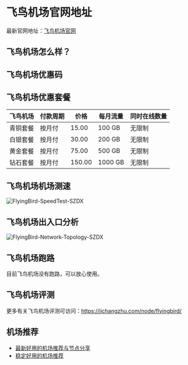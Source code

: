 # 飞鸟机场官网地址
最新官网地址：[飞鸟机场官网](https://jcz.affxc.com/flyingbird/)

## 飞鸟机场怎么样？


## 飞鸟机场优惠码


## 飞鸟机场优惠套餐

| 飞鸟机场 | 付款周期 | 价格     | 每月流量    | 同时在线数量 |
|------|------|--------|---------|--------|
| 青铜套餐 | 按月付  | 15.00  | 100 GB  | 无限制    |
| 白银套餐 | 按月付  | 30.00  | 200 GB  | 无限制    |
| 黄金套餐 | 按月付  | 75.00  | 500 GB  | 无限制    |
| 钻石套餐 | 按月付  | 150.00 | 1000 GB | 无限制    |

## 飞鸟机场机场测速

![FlyingBird-SpeedTest-SZDX](https://github.com/jichangzhu/FlyingBird/assets/152512496/83082e97-e1f5-4f28-afeb-b901391016fe)

## 飞鸟机场出入口分析

![FlyingBird-Network-Topology-SZDX](https://github.com/jichangzhu/FlyingBird/assets/152512496/16dbd7fa-34fd-477a-b8c3-03676c89b3c8)

## 飞鸟机场跑路
目前飞鸟机场没有跑路，可以放心使用。

## 飞鸟机场评测
更多有关飞鸟机场评测可访问：https://jichangzhu.com/node/flyingbird/

## 机场推荐
 - [最新好用的机场推荐与节点分享](https://github.com/jichangzhu/JichangTuijian)
 - [稳定好用的机场推荐](https://jichangzhu.com/node/?utm_source=github&utm_medium=jichangzhu-details)

